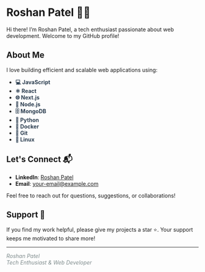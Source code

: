 # Roshan Patel 👨‍💻

Hi there! I’m Roshan Patel, a tech enthusiast passionate about web development. Welcome to my GitHub profile!

## About Me

I love building efficient and scalable web applications using:

- <span style="font-weight: bold; color: #2C3E50;">💻 JavaScript</span>
- <span style="font-weight: bold; color: #2C3E50;">⚛️ React</span>
- <span style="font-weight: bold; color: #2C3E50;">🌐 Next.js</span>
- <span style="font-weight: bold; color: #2C3E50;">🚀 Node.js</span>
- <span style="font-weight: bold; color: #2C3E50;">🗄️ MongoDB</span>
- <span style="font-weight: bold; color: #2C3E50;">🐍 Python</span>
- <span style="font-weight: bold; color: #2C3E50;">🐳 Docker</span>
- <span style="font-weight: bold; color: #2C3E50;">🔧 Git</span>
- <span style="font-weight: bold; color: #2C3E50;">🐧 Linux</span>


## Let's Connect 📬

- **LinkedIn**: [Roshan Patel](linkedin.com/in/roshan-patel-b53623289)
- **Email**: [your-email@example.com](rp207045@gmail.com)

Feel free to reach out for questions, suggestions, or collaborations!

## Support 🙌

If you find my work helpful, please give my projects a star ⭐. Your support keeps me motivated to share more!

---

<span style="font-style: italic; color: #7F8C8D;">Roshan Patel</span><br>
<span style="font-style: italic; color: #7F8C8D;">Tech Enthusiast & Web Developer</span>
